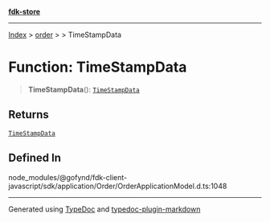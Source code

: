 [**fdk-store**](../../../README.md)
***

[Index](../../../API.md) > [order](../../README.md) > [<internal>](../README.md) > TimeStampData

# Function: TimeStampData

> **TimeStampData**(): [`TimeStampData`](../type-aliases/type-alias.TimeStampData.md)

## Returns

[`TimeStampData`](../type-aliases/type-alias.TimeStampData.md)

## Defined In

node\_modules/@gofynd/fdk-client-javascript/sdk/application/Order/OrderApplicationModel.d.ts:1048

***
Generated using [TypeDoc](https://typedoc.org/) and [typedoc-plugin-markdown](https://www.npmjs.com/package/typedoc-plugin-markdown)
